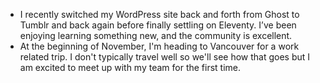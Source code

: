 
* I recently switched my WordPress site back and forth from Ghost to Tumblr and back again before finally settling on Eleventy. I’ve been enjoying learning something new, and the community is excellent.
* At the beginning of November, I'm heading to Vancouver for a work related trip. I don't typically travel well so we'll see how that goes but I am excited to meet up with my team for the first time.
